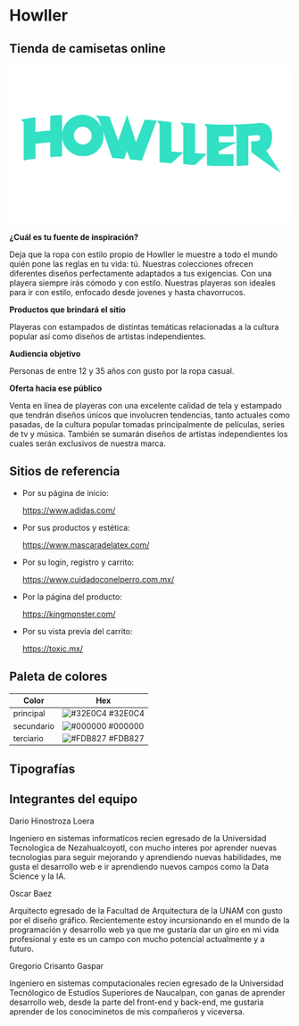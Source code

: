 # Howller
## Tienda de camisetas online

![](Howller_logotipo.png)

**¿Cuál es tu fuente de inspiración?**

Deja que la ropa con estilo propio de Howller le muestre a todo el mundo quién pone las reglas en tu vida: tú. Nuestras colecciones ofrecen diferentes diseños perfectamente adaptados a tus exigencias. Con una playera siempre irás cómodo y con estilo. Nuestras playeras son ideales para ir con estilo, enfocado desde jovenes y hasta chavorrucos.

**Productos que brindará el sitio**

Playeras con estampados de distintas temáticas relacionadas a la cultura popular así como diseños de artistas independientes.

**Audiencia objetivo**

Personas de entre 12 y 35 años con gusto por la ropa casual.

**Oferta hacia ese público**

Venta en línea de playeras con una excelente calidad de tela y estampado que tendrán diseños únicos que involucren tendencias, tanto actuales como pasadas, de la cultura popular tomadas principalmente de películas, series de tv y música. También se sumarán diseños de artistas independientes los cuales serán exclusivos de nuestra marca. 



## Sitios de referencia

- Por su página de inicio:

  https://www.adidas.com/

- Por sus productos y estética:

  https://www.mascaradelatex.com/

- Por su login, registro y carrito:

  https://www.cuidadoconelperro.com.mx/

- Por la página del producto: 

  https://kingmonster.com/

- Por su vista previa del carrito:

  https://toxic.mx/





## Paleta de colores

| Color             | Hex                                                                |
| ----------------- | ------------------------------------------------------------------ |
| principal | ![#32E0C4](https://via.placeholder.com/10/32E0C4?text=+) #32E0C4|
| secundario| ![#000000](https://via.placeholder.com/10/000000?text=+) #000000|
| terciario | ![#FDB827](https://via.placeholder.com/10/FDB827?text=+) #FDB827|

## Tipografías


## Integrantes del equipo


Dario Hinostroza Loera

Ingeniero en sistemas informaticos recien egresado de la Universidad Tecnologica de Nezahualcoyotl, con mucho interes por aprender nuevas tecnologias para seguir mejorando y aprendiendo nuevas habilidades, me gusta el desarrollo web e ir aprendiendo nuevos campos como la Data Science y la IA. 

Oscar Baez

Arquitecto egresado de la Facultad de Arquitectura de la UNAM con gusto por el diseño gráfico. Recientemente estoy incursionando en el mundo de la programación y desarrollo web ya que me gustaría dar un giro en mi vida profesional y este es un campo con mucho potencial actualmente y a futuro. 

Gregorio Crisanto Gaspar

Ingeniero en sistemas computacionales recien egresado de la Universidad Tecnólogico de Estudios Superiores de Naucalpan, con ganas de aprender desarrollo web, desde la parte del front-end y back-end, me gustaria  aprender de los conociminetos de mis compañeros y viceversa. 
